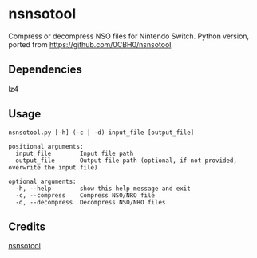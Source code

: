 # nsnsotool
Compress or decompress NSO files for Nintendo Switch.
Python version, ported from https://github.com/0CBH0/nsnsotool

## Dependencies
lz4

## Usage
```
nsnsotool.py [-h] (-c | -d) input_file [output_file]

positional arguments:
  input_file        Input file path
  output_file       Output file path (optional, if not provided, overwrite the input file)

optional arguments:
  -h, --help        show this help message and exit
  -c, --compress    Compress NSO/NRO file
  -d, --decompress  Decompress NSO/NRO files
```

## Credits
[nsnsotool](https://github.com/0CBH0/nsnsotool)